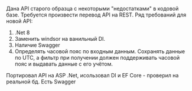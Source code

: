Дана API старого образца с некоторыми "недостатками" в кодовой базе. Требуется произвести перевод API на REST.
Ряд требований для новой API:
1. .Net 8
2. Заменить windsor на ванильный DI.
3. Наличие Swagger
4. Определять часовой пояс по входным данным. Сохранять данные по UTC, а фильтр при получении должен поддерживать часовой пояс и выдавать данные с его учётом.


Портировал API на ASP .Net, исользовал DI и EF Core - проверил на реальной бд.
Есть Swagger


